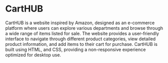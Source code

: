 # CartHUB
CartHUB is a website inspired by Amazon, designed as an e-commerce platform where users can explore various departments and browse through a wide range of items listed for sale. The website provides a user-friendly interface to navigate through different product categories, view detailed product information, and add items to their cart for purchase. CartHUB is built using HTML, and CSS, providing a non-responsive experience optimized for desktop use.
